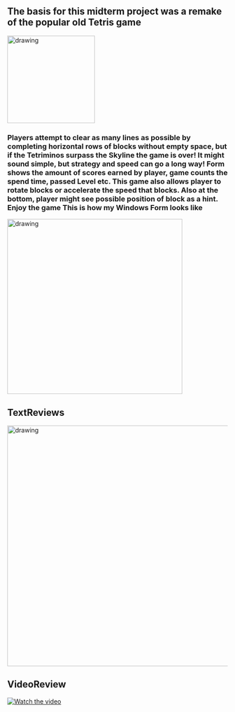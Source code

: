 ## The basis for this midterm project was a remake of the popular old Tetris game
<img src="https://play-lh.googleusercontent.com/seTihW5fk15UQkhwqls5WUL1EVdW8Ji1ovcyxwzMIu5bet2EzCP7-EIJJzlpv-BdMVM" alt="drawing" width="200"/>

### Players attempt to clear as many lines as possible by completing horizontal rows of blocks without empty space, but if the Tetriminos surpass the Skyline the game is over! It might sound simple, but strategy and speed can go a long way! Form shows the amount of scores earned by player, game counts the spend time, passed Level etc. This game also allows player to rotate blocks or accelerate the speed that blocks. Also at the bottom, player might see possible position of block as a hint. Enjoy the game This is how my Windows Form looks like
<img src="https://imgur.com/W0cPl06.jpg" alt="drawing" width="400"/>

## TextReviews
<img src="https://imgur.com/WpyrmXy.jpg" alt="drawing" width="550"/>

## VideoReview
[![Watch the video](https://imgur.com/3pHUdTh.png)](https://youtu.be/QmQH6W17rx0)



